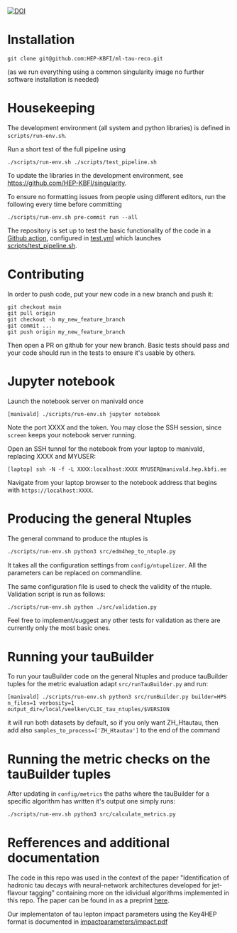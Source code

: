 

[![DOI](https://zenodo.org/badge/505773250.svg)](https://zenodo.org/badge/latestdoi/505773250)


# Installation

```
git clone git@github.com:HEP-KBFI/ml-tau-reco.git
```

(as we run everything using a common singularity image no further software installation is needed)

# Housekeeping

The development environment (all system and python libraries) is defined in `scripts/run-env.sh`.

Run a short test of the full pipeline using
```
./scripts/run-env.sh ./scripts/test_pipeline.sh
```
To update the libraries in the development environment, see https://github.com/HEP-KBFI/singularity.

To ensure no formatting issues from people using different editors, run the following every time before committing
```
./scripts/run-env.sh pre-commit run --all
```

The repository is set up to test the basic functionality of the code in a [Github action](https://github.com/HEP-KBFI/ml-tau-reco/actions/workflows/test.yml), configured in [test.yml](.github/workflows/test.yml) which launches [scripts/test_pipeline.sh](scripts/test_pipeline.sh).

# Contributing

In order to push code, put your new code in a new branch and push it:
```
git checkout main
git pull origin
git checkout -b my_new_feature_branch
git commit ...
git push origin my_new_feature_branch
```
Then open a PR on github for your new branch. Basic tests should pass and your code should run in the tests to ensure it's usable by others.

# Jupyter notebook

Launch the notebook server on manivald once
```
[manivald] ./scripts/run-env.sh jupyter notebook
```
Note the port XXXX and the token. You may close the SSH session, since `screen` keeps your notebook server running.

Open an SSH tunnel for the notebook from your laptop to manivald, replacing XXXX and MYUSER:
```
[laptop] ssh -N -f -L XXXX:localhost:XXXX MYUSER@manivald.hep.kbfi.ee
```
Navigate from your laptop browser to the notebook address that begins with `https://localhost:XXXX`.

# Producing the general Ntuples

The general command to produce the ntuples is
```bash
./scripts/run-env.sh python3 src/edm4hep_to_ntuple.py
```
It takes all the configuration settings from ```config/ntupelizer```. All the parameters can be replaced on commandline.

The same configuration file is used to check the validity of the ntuple. Validation script is run as follows:

```bash
./scripts/run-env.sh python ./src/validation.py
```

Feel free to implement/suggest any other tests for validation as there are currently only the most basic ones.

# Running your tauBuilder

To run your tauBuilder code on the general Ntuples and produce tauBuilder tuples for the metric evaluation adapt ```src/runTauBuilder.py``` and run:
```
[manivald] ./scripts/run-env.sh python3 src/runBuilder.py builder=HPS n_files=1 verbosity=1 output_dir=/local/veelken/CLIC_tau_ntuples/$VERSION
```
it will run both datasets by default, so if you only want ZH_Htautau, then add also ```samples_to_process=['ZH_Htautau']``` to the end of the command


# Running the metric checks on the tauBuilder tuples

After updating in ```config/metrics``` the paths where the tauBuilder for a specific algorithm has written it's output one simply runs:

```bash
./scripts/run-env.sh python3 src/calculate_metrics.py
```

# Refferences and additional documentation

The code in this repo was used in the context of the paper "Identification of hadronic tau decays with neural-network architectures developed for jet-flavour tagging" containing more on the idividual algorithms implemented in this repo. The paper can be found in as a preprint [here](https://arxiv.org/abs/2307.07747).

Our implementaton of tau lepton impact parameters using the Key4HEP format is documented in [impactparameters/impact.pdf](impactparameters/impact.pdf)

